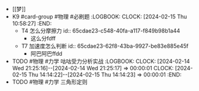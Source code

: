 - [[梦]]
- K9 #card-group #物理 #必刷题
  :LOGBOOK:
  CLOCK: [2024-02-15 Thu 10:58:27]
  :END:
	- T4 怎么分摩擦力
	  id:: 65cdae23-c548-40fa-a117-f849b98b1a44
		- 这么分fdff
	- T7 加速度怎么判断
	  id:: 65cdae23-62f8-43ba-9927-be83e885e45f
		- 阿巴阿巴ffdd
- TODO #物理 #力学 咕咕受力分析实战
  :LOGBOOK:
  CLOCK: [2024-02-14 Wed 21:25:16]--[2024-02-14 Wed 21:25:17] =>  00:00:01
  CLOCK: [2024-02-15 Thu 14:14:22]--[2024-02-15 Thu 14:14:23] =>  00:00:01
  :END:
- TODO #物理 #力学 三角形定则